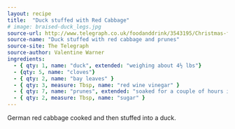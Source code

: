 ```yaml
---
layout: recipe
title:  "Duck stuffed with Red Cabbage"
# image: braised-duck_legs.jpg
source-url: http://www.telegraph.co.uk/foodanddrink/3543195/Christmas-food-Duck-stuffed-with-red-cabbage-and-prunes.html
source-name: "Duck stuffed with red cabbage and prunes"
source-site: The Telegraph
source-author: Valentine Warner
ingredients:
  - { qty: 1, name: "duck", extended: "weighing about 4½ lbs"}
  - {qty: 5, name: "cloves"}
  - { qty: 2, name: "bay leaves" }
  - { qty: 3, measure: Tbsp, name: "red wine vinegar" }
  - { qty: 7, name: "prunes", extended: "soaked for a couple of hours in 3 Tbsp brandy" }
  - { qty: 2, measure: Tbsp, name: "sugar" }
---
```


German red cabbage cooked and then stuffed into a duck.
